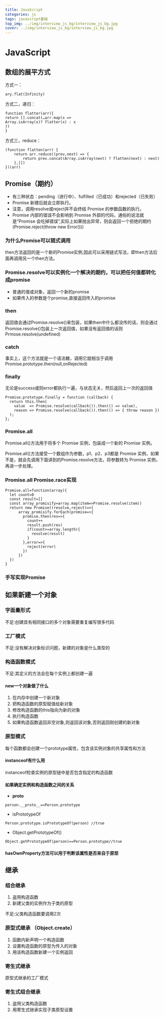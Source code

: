 ```yaml
---
title: JavaScript
categories: js
tags: javascript基础
top_img: ../img/interview_js_bg/interview_js_bg.jpg
cover: ../img/interview_js_bg/interview_js_bg.jpg
---
```

# JavaScript

## 数组的展平方式
方式一：
```
ary.flat(Infinity)
```
方式二，递归：
```
function flatter(arr){
return [].concat(…arr.map(x =>
Array.isArray(x)? flatter(x) : x
))
}
```

方式三，reduce：
```
(function flatten(arr) {
    return arr.reduce((prev,next) => {
        return prev.concat(Array.isArray(next) ? flatten(next) : next)
    },[])
})(arr)
```
## Promise（期约）
- 有三种状态：pending（进行中）、fulfilled（已成功）和rejected（已失败）
- Promise 新建后就会立即执行。
- 注意，调用resolve或reject并不会终结 Promise 的参数函数的执行。
- Promise 内部的错误不会影响到 Promise 外部的代码，通俗的说法就是“Promise 会吃掉错误”,实际上如果抛出异常，则会返回一个拒绝的期约(Promise.reject(throw new Error()))
### 为什么Promise可以链式调用
then方法返回的是一个新的Promise实例,因此可以采用链式写法，即then方法后面再调用另一个then方法。
### Promise.resolve可以实例化一个解决的期约，可以把任何值都转化成promise
- 普通的值或对象，返回一个新的promise
- 如果传入的参数是个promise,直接返回传入的promise
### then
返回值会通过Promise.resolve()来包装，如果then中什么都没传的话，则会通过Promise.resolve()包装上一次返回值，如果没有返回值的话则Prmose.resolve(undefined)
### catch
事实上，这个方法就是一个语法糖，调用它就相当于调用Promise.prototype.then(null,onRejected)
### finally
无论是success或则error都执行一遍，与状态无关，然后返回上一次的返回值
```
Promise.prototype.finally = function (callback) {
  return this.then(
    value  => Promise.resolve(callback()).then(() => value),
    reason => Promise.resolve(callback()).then(() => { throw reason })
  );
};
```

### Promise.all
Promise.all()方法用于将多个 Promise 实例，包装成一个新的 Promise 实例。

Promise.all()方法接受一个数组作为参数，p1、p2、p3都是 Promise 实例，如果不是，就会先调用下面讲到的Promise.resolve方法，将参数转为 Promise 实例，再进一步处理。
### Promise.all Promise.race实现
```
Promise.all=function(array){
  let count=0
  const result=[]
  const array_promisify=array.map(item=>Promise.resolve(item))
  return new Promise((resolve,reject)=>{
      array_promisify.forEach(promise=>{
        promise.then(res=>{
          count++
          result.push(res)
          if(count>=array.length){
            resolve(result)
          }
        },error=>{
          reject(error)
        })
      })
  })
}
```
### 手写实现Promise


## 如果新建一个对象
### 字面量形式
不足:创建具有相同接口的多个对象需要重复编写很多代码
### 工厂模式
不足:没有解决对象标识问题，新建的对象是什么类型的
### 构造函数模式
不足:其定义的方法会在每个实例上都创建一遍
#### new一个对象做了什么
1. 在内存中创建一个新对象
2. 把构造函数的原型赋值给新对象
3. 修改构造函数的this指向为新的对象
4. 执行构造函数
5. 如果构造函数返回非空对象,则返回该对象,否则返回刚创建的新对象

### 原型模式
每个函数都会创建一个prototype属性，包含该实例对象的共享属性和方法
#### instanceof有什么用
instanceof检查实例的原型链中是否包含指定的构造函数
#### 如果确定实例和构造函数之间的关系
- __proto__
```
person.__proto__==Person.prototype
```
- isPrototypeOf
```
Person.prototype.isPrototypeOf(person) //true
```
- Object.getPrototypeOf()
```
Object.getPrototypeOf(person)==Person.prototype//true
```
#### hasOwnProperty方法可以用于判断该属性是否来自于原型

## 继承
### 组合继承
1. 盗用构造函数
2. 新建父类的实例作为子类的原型

不足:父类构造函数要调用2次
### 原型式继承 （Object.create）
1. 函数内新声明一个构造函数
2. 设置构造函数的原型为传入的对象
3. 用该构造函数新建一个实例返回
### 寄生式继承
原型式继承的工厂模式
### 寄生式组合继承
1. 盗用父类构造函数
2. 用寄生式继承实现子类原型设置

